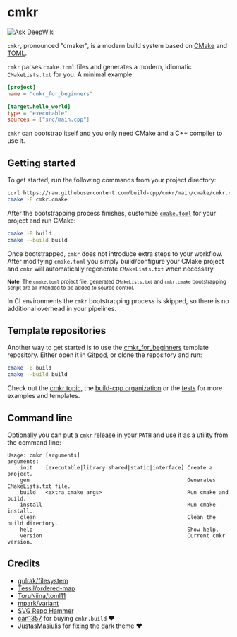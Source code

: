 # cmkr

[![Ask DeepWiki](https://deepwiki.com/badge.svg)](https://deepwiki.com/build-cpp/cmkr)

`cmkr`, pronounced "cmaker", is a modern build system based on [CMake](https://cmake.org/) and [TOML](https://toml.io).

`cmkr` parses `cmake.toml` files and generates a modern, idiomatic `CMakeLists.txt` for you. A minimal example:

```toml
[project]
name = "cmkr_for_beginners"

[target.hello_world]
type = "executable"
sources = ["src/main.cpp"]
```

`cmkr` can bootstrap itself and you only need CMake and a C++ compiler to use it.

## Getting started

To get started, run the following commands from your project directory:

```sh
curl https://raw.githubusercontent.com/build-cpp/cmkr/main/cmake/cmkr.cmake -o cmkr.cmake
cmake -P cmkr.cmake
```

After the bootstrapping process finishes, customize [`cmake.toml`](https://build-cpp.github.io/cmkr/cmake-toml) for your project and run CMake:

```sh
cmake -B build
cmake --build build
```

Once bootstrapped, `cmkr` does not introduce extra steps to your workflow. After modifying `cmake.toml` you simply build/configure your CMake project and `cmkr` will automatically regenerate `CMakeLists.txt` when necessary.

<sub>**Note**: The `cmake.toml` project file, generated `CMakeLists.txt` and `cmkr.cmake` bootstrapping script are all intended to be added to source control.</sub>

In CI environments the `cmkr` bootstrapping process is skipped, so there is no additional overhead in your pipelines.

## Template repositories

Another way to get started is to use the [cmkr_for_beginners](https://github.com/build-cpp/cmkr_for_beginners) template repository. Either open it in [Gitpod](https://gitpod.io/#https://github.com/build-cpp/cmkr_for_beginners), or clone the repository and run:

```sh
cmake -B build
cmake --build build
```

Check out the [cmkr topic](https://github.com/topics/cmkr), the [build-cpp organization](https://github.com/build-cpp) or the [tests](https://github.com/build-cpp/cmkr/tree/main/tests) for more examples and templates.

## Command line

Optionally you can put a [`cmkr` release](https://github.com/build-cpp/cmkr/releases) in your `PATH` and use it as a utility from the command line:

```
Usage: cmkr [arguments]
arguments:
    init    [executable|library|shared|static|interface] Create a project.
    gen                                                  Generates CMakeLists.txt file.
    build   <extra cmake args>                           Run cmake and build.
    install                                              Run cmake --install.
    clean                                                Clean the build directory.
    help                                                 Show help.
    version                                              Current cmkr version.
```

## Credits

- [gulrak/filesystem](https://github.com/gulrak/filesystem)
- [Tessil/ordered-map](https://github.com/Tessil/ordered-map)
- [ToruNiina/toml11](https://github.com/ToruNiina/toml11)
- [mpark/variant](https://github.com/mpark/variant)
- [SVG Repo Hammer](https://www.svgrepo.com/svg/192268/hammer)
- [can1357](https://github.com/can1357) for buying `cmkr.build` ❤️
- [JustasMasiulis](https://github.com/JustasMasiulis) for fixing the dark theme ❤️

